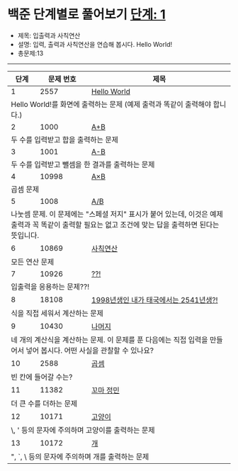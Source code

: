 # 백준 단계별로 풀어보기 [단계: 1](https://www.acmicpc.net/step/1)

- 제목: 입출력과 사칙연산
- 설명: 입력, 출력과 사칙연산을 연습해 봅시다. Hello World!
- 총문제:13
---
<P>
  <table>
    <thead><tr><th>단계</th><th>문제 번호</th><th>제목</th></tr></thead>
    <tbody>
      <tr><td>1</td><td>2557</td><td><a href="https://www.acmicpc.net/problem/2557">Hello World</a></td></tr>
      <tr><td colspan="3">Hello World!를 화면에 출력하는 문제 (예제 출력과 똑같이 출력해야 합니다.)</td></tr>
      <tr><td>2</td><td>1000</td><td><a href="https://www.acmicpc.net/problem/1000">A+B</a></td></tr>
      <tr><td colspan="3">두 수를 입력받고 합을 출력하는 문제</td></tr>
      <tr><td>3</td><td>1001</td><td><a href="https://www.acmicpc.net/problem/1001">A-B</a></td></tr>
      <tr><td colspan="3">두 수를 입력받고 뺄셈을 한 결과를 출력하는 문제</td></tr>
      <tr><td>4</td><td>10998</td><td><a href="https://www.acmicpc.net/problem/10998">A×B</a></td></tr>
      <tr><td colspan="3">곱셈 문제</td></tr>
      <tr><td>5</td><td>1008</td><td><a href="https://www.acmicpc.net/problem/1008">A/B</a></td></tr>
      <tr><td colspan="3">나눗셈 문제. 이 문제에는 "스페셜 저지" 표시가 붙어 있는데, 이것은 예제 출력과 꼭 똑같이 출력할 필요는 없고 조건에 맞는 답을 출력하면 된다는 뜻입니다.</td></tr>
      <tr><td>6</td><td>10869</td><td><a href="https://www.acmicpc.net/problem/10869">사칙연산</a></td></tr>
      <tr><td colspan="3">모든 연산 문제</td></tr>
      <tr><td>7</td><td>10926</td><td><a href="https://www.acmicpc.net/problem/10926">??!</a></td></tr>
      <tr><td colspan="3">입출력을 응용하는 문제??!</td></tr>
      <tr><td>8</td><td>18108</td><td><a href="https://www.acmicpc.net/problem/18108">1998년생인 내가 태국에서는 2541년생?!</a></td></tr>
      <tr><td colspan="3">식을 직접 세워서 계산하는 문제</td></tr>
      <tr><td>9</td><td>10430</td><td><a href="https://www.acmicpc.net/problem/10430">나머지</a></td></tr>
      <tr><td colspan="3">네 개의 계산식을 계산하는 문제. 이 문제를 푼 다음에는 직접 입력을 만들어서 넣어 봅시다. 어떤 사실을 관찰할 수 있나요?</td></tr>
      <tr><td>10</td><td>2588</td><td><a href="https://www.acmicpc.net/problem/2588">곱셈</a></td></tr>
      <tr><td colspan="3">빈 칸에 들어갈 수는?</td></tr>
      <tr><td>11</td><td>11382</td><td><a href="https://www.acmicpc.net/problem/11832">꼬마 정민</a></td></tr>
      <tr><td colspan="3">더 큰 수를 더하는 문제</td></tr>
      <tr><td>12</td><td>10171</td><td><a href="https://www.acmicpc.net/problem/10171">고양이</a></td></tr>
      <tr><td colspan="3">\, ' 등의 문자에 주의하며 고양이를 출력하는 문제</td></tr>
      <tr><td>13</td><td>10172</td><td><a href="https://www.acmicpc.net/problem/10172">개</a></td></tr>
      <tr><td colspan="3">", `, \ 등의 문자에 주의하며 개를 출력하는 문제</td></tr>
    </tbody>
  </table>
</P>
